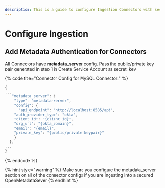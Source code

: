 ```yaml
---
description: This is a guide to configure Ingestion Connectors with security.
---
```


# Configure Ingestion

## Add Metadata Authentication for Connectors

All Connectors have **metadata\_server** config. Pass the public/private key pair generated in step 1 in [Create Service Account](create-ingestion-service-account.md) as secret\_key

{% code title="Connector Config for MySQL Connector:" %}
```javascript
{
...
   "metadata_server": {
    "type": "metadata-server",
    "config": {
      "api_endpoint": "http://localhost:8585/api",
    "auth_provider_type": "okta",
    "client_id": "{client_id}",
    "org_url": "{okta_domain}",
    "email": "{email}",
    "private_key": "{public/private keypair}"
    }
  },
...
}
```
{% endcode %}

{% hint style="warning" %}
Make sure you configure the metadata\_server section on all of the connector configs if you are ingesting into a secured OpenMetadataSever
{% endhint %}

